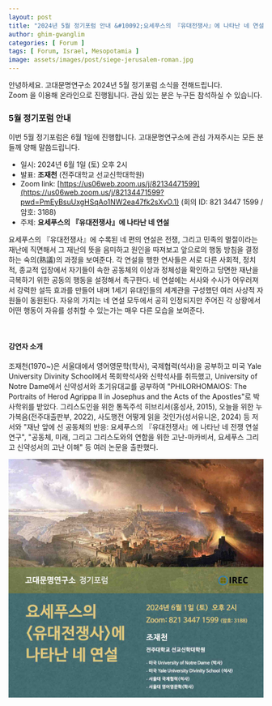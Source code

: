 ```yaml
---
layout: post
title: "2024년 5월 정기포럼 안내 &#10092;요세푸스의 『유대전쟁사』에 나타난 네 연설&#10093;"
author: ghim-gwanglim
categories: [ Forum ]
tags: [ Forum, Israel, Mesopotamia ]
image: assets/images/post/siege-jerusalem-roman.jpg
---
```


안녕하세요. 고대문명연구소 2024년 5월 정기포럼 소식을 전해드립니다.<br> 
Zoom 을 이용해 온라인으로 진행됩니다. 관심 있는 분은 누구든 참석하실 수 있습니다.


### 5월 정기포럼 안내

<span class="text-muted">이번 5월 정기포럼은 6월 1일에 진행합니다. 고대문명연구소에 관심 가져주시는 모든 분들께 양해 말씀드립니다.</span>

- 일시: 2024년 6월 1일 (토) 오후 2시
- 발표: __조재천__ (전주대학교 선교신학대학원)
- Zoom link: [https://us06web.zoom.us/j/82134471599](https://us06web.zoom.us/j/82134471599?pwd=PmEyBsuUxgHSqAo1NW2ea47fk2sXvO.1)
  (회의 ID: 821 3447 1599 / 암호: 3188)
- 주제: __요세푸스의 『유대전쟁사』에 나타난 네 연설__

요세푸스의 『유대전쟁사』에 수록된 네 편의 연설은 전쟁, 그리고 민족의 멸절이라는 재난에 직면해서 그 재난의 뜻을 음미하고 원인을 따져보고 앞으로의 행동 방침을 결정하는 숙의(熟議)의 과정을 보여준다. 각 연설을 행한 연사들은 서로 다른 사회적, 정치적, 종교적 입장에서 자기들이 속한 공동체의 이상과 정체성을 확인하고 당면한 재난을 극복하기 위한 공동의 행동을 설정해서 촉구한다. 네 연설에는 서사와 수사가 어우러져서 강력한 설득 효과를 만들어 내며 1세기 유대인들의 세계관을 구성했던 여러 사상적 자원들이 동원된다. 자유의 가치는 네 연설 모두에서 공히 인정되지만 주어진 각 상황에서 어떤 행동이 자유를 성취할 수 있는가는 매우 다른 모습을 보여준다.

<br>

#### 강연자 소개
조재천(1970~)은 서울대에서 영어영문학(학사), 국제협력(석사)을 공부하고 미국 Yale University Divinity School에서 목회학석사와 신학석사를 취득했고, University of Notre Dame에서 신약성서와 초기유대교를 공부하여 "PHILORHOMAIOS: The Portraits of Herod Agrippa II in Josephus and the Acts of the Apostles"로 박사학위를 받았다. 그리스도인을 위한 통독주석 히브리서(홍성사, 2015), 오늘을 위한 누가복음(전주대출판부, 2022), 사도행전 어떻게 읽을 것인가(성서유니온, 2024) 등 저서와 "재난 앞에 선 공동체의 반응: 요세푸스의 『유대전쟁사』에 나타난 네 전쟁 연설 연구", "공동체, 미래, 그리고 그리스도와의 연합을 위한 고난-마카비서, 요세푸스 그리고 신약성서의 고난 이해" 등 여러 논문을 출판했다.


![](/assets/images/post/irec-seminar-poster-2024-05.jpg)
